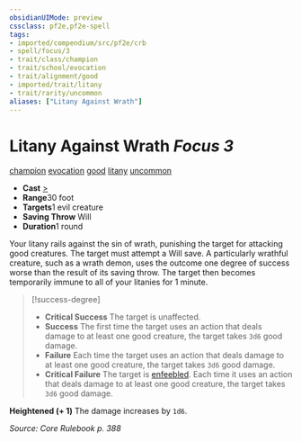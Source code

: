 ```yaml
---
obsidianUIMode: preview
cssclass: pf2e,pf2e-spell
tags:
- imported/compendium/src/pf2e/crb
- spell/focus/3
- trait/class/champion
- trait/school/evocation
- trait/alignment/good
- imported/trait/litany
- trait/rarity/uncommon
aliases: ["Litany Against Wrath"]
---
```

# Litany Against Wrath *Focus 3*   
[champion](rules/traits/champion.md)  [evocation](evocation.md)  [good](good.md)  [litany](litany.md)  [uncommon](uncommon.md)  

- **Cast** [>](chapter-9-playing-the-game.md#Actions "Single Action") 
- **Range**30 foot
- **Targets**1 evil creature
- **Saving Throw** Will
- **Duration**1 round

Your litany rails against the sin of wrath, punishing the target for attacking good creatures. The target must attempt a Will save. A particularly wrathful creature, such as a wrath demon, uses the outcome one degree of success worse than the result of its saving throw. The target then becomes temporarily immune to all of your litanies for 1 minute.

> [!success-degree] 
> - **Critical Success** The target is unaffected.
> - **Success** The first time the target uses an action that deals damage to at least one good creature, the target takes `3d6` good damage.
> - **Failure** Each time the target uses an action that deals damage to at least one good creature, the target takes `3d6` good damage.
> - **Critical Failure** The target is [enfeebled](conditions.md#Enfeebled). Each time it uses an action that deals damage to at least one good creature, the target takes `3d6` good damage.

**Heightened (+ 1)** The damage increases by `1d6`.

*Source: Core Rulebook p. 388*